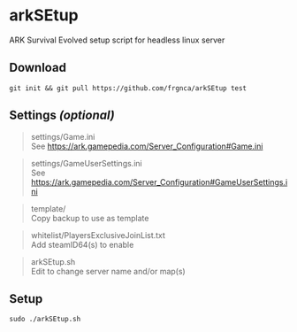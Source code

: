 # arkSEtup
ARK Survival Evolved setup script for headless linux server

## Download
    git init && git pull https://github.com/frgnca/arkSEtup test
## Settings *(optional)*
> settings/Game.ini  
> See https://ark.gamepedia.com/Server_Configuration#Game.ini

> settings/GameUserSettings.ini  
> See https://ark.gamepedia.com/Server_Configuration#GameUserSettings.ini

> template/  
> Copy backup to use as template

> whitelist/PlayersExclusiveJoinList.txt  
> Add steamID64(s) to enable  

> arkSEtup.sh  
> Edit to change server name and/or map(s)
## Setup
    sudo ./arkSEtup.sh
